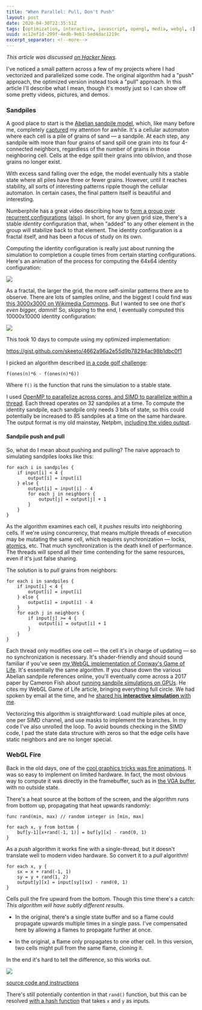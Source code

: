 ```yaml
---
title: "When Parallel: Pull, Don't Push"
layout: post
date: 2020-04-30T22:35:51Z
tags: [optimization, interactive, javascript, opengl, media, webgl, c]
uuid: ac12ef1d-299f-4edb-9eb1-5ed4dac1219c
excerpt_separator: <!--more-->
---
```


*This article was discussed [on Hacker News][hn].*

I've noticed a small pattern across a few of my projects where I had
vectorized and parallelized some code. The original algorithm had a
"push" approach, the optimized version instead took a "pull" approach.
In this article I'll describe what I mean, though it's mostly just so I
can show off some pretty videos, pictures, and demos.

<!--more-->

### Sandpiles

A good place to start is the [Abelian sandpile model][wp], which, like
many before me, completely [captured][snipe] my attention for awhile.
It's a cellular automaton where each cell is a pile of grains of sand —
a sandpile. At each step, any sandpile with more than four grains of
sand spill one grain into its four 4-connected neighbors, regardless of
the number of grains in those neighboring cell. Cells at the edge spill
their grains into oblivion, and those grains no longer exist.

With excess sand falling over the edge, the model eventually hits a
stable state where all piles have three or fewer grains. However, until
it reaches stability, all sorts of interesting patterns ripple though
the cellular automaton. In certain cases, the final pattern itself is
beautiful and interesting.

Numberphile has a great video describing how to [form a group over
recurrent configurations][np] ([also][v2]). In short, for any given grid
size, there's a stable *identity* configuration that, when "added" to
any other element in the group will stabilize back to that element. The
identity configuration is a fractal itself, and has been a focus of
study on its own.

Computing the identity configuration is really just about running the
simulation to completion a couple times from certain starting
configurations. Here's an animation of the process for computing the
64x64 identity configuration:

[![](/img/identity-64-thumb.png)][v64]

As a fractal, the larger the grid, the more self-similar patterns there
are to observe. There are lots of samples online, and the biggest I
could find was [this 3000x3000 on Wikimedia Commons][3k]. But I wanted
to see one *that's even bigger, damnit*! So, skipping to the end, I
eventually computed this 10000x10000 identity configuration:

[![](/img/identity-10000-thumb.png)](/img/identity-10000.png)

This took 10 days to compute using my optimized implementation:

<https://gist.github.com/skeeto/4662a96a2e55d9b78294ac98b1dbc0f1>

I picked an algorithm described [in a code golf challenge][algo]:

    f(ones(n)*6 - f(ones(n)*6))

Where `f()` is the function that runs the simulation to a stable state.

I used [OpenMP to parallelize across cores, and SIMD to parallelize
within a thread][simd]. Each thread operates on 32 sandpiles at a time.
To compute the identity sandpile, each sandpile only needs 3 bits of
state, so this could potentially be increased to 85 sandpiles at a time
on the same hardware. The output format is my old mainstay, Netpbm,
[including the video output][ppm].

#### Sandpile push and pull

So, what do I mean about pushing and pulling? The naive approach to
simulating sandpiles looks like this:

```
for each i in sandpiles {
    if input[i] < 4 {
        output[i] = input[i]
    } else {
        output[i] = input[i] - 4
        for each j in neighbors {
            output[j] = output[j] + 1
        }
    }
}
```

As the algorithm examines each cell, it *pushes* results into
neighboring cells. If we're using concurrency, that means multiple
threads of execution may be mutating the same cell, which requires
synchronization — locks, [atomics][lstack], etc. That much
synchronization is the death knell of performance. The threads will
spend all their time contending for the same resources, even if it's
just false sharing.

The solution is to *pull* grains from neighbors:

```
for each i in sandpiles {
    if input[i] < 4 {
        output[i] = input[i]
    } else {
        output[i] = input[i] - 4
    }
    for each j in neighbors {
        if input[j] >= 4 {
            output[i] = output[i] + 1
        }
    }
}
```

Each thread only modifies one cell — the cell it's in charge of updating
— so no synchronization is necessary. It's shader-friendly and should
sound familiar if you've seen [my WebGL implementation of Conway's Game
of Life][gol]. It's essentially the same algorithm. If you chase down
the various Abelian sandpile references online, you'll eventually come
across a 2017 paper by Cameron Fish about [running sandpile simulations
on GPUs][fish]. He cites my WebGL Game of Life article, bringing
everything full circle. We had spoken by email at the time, and he
[shared his **interactive simulation** with me][sim].

Vectorizing this algorithm is straightforward: Load multiple piles at
once, one per SIMD channel, and use masks to implement the branches. In
my code I've also unrolled the loop. To avoid bounds checking in the
SIMD code, I pad the state data structure with zeros so that the edge
cells have static neighbors and are no longer special.

### WebGL Fire

Back in the old days, one of the [cool graphics tricks was fire
animations][fs]. It was so easy to implement on limited hardware. In
fact, the most obvious way to compute it was directly in the
framebuffer, such as in [the VGA buffer][dos], with no outside state.

There's a heat source at the bottom of the screen, and the algorithm
runs from bottom up, propagating that heat upwards randomly:

```
func rand(min, max) // random integer in [min, max]

for each x, y from bottom {
    buf[y-1][x+rand(-1, 1)] = buf[y][x] - rand(0, 1)
}
```

As a *push* algorithm it works fine with a single-thread, but
it doesn't translate well to modern video hardware. So convert it to a
*pull* algorithm!

```
for each x, y {
    sx = x + rand(-1, 1)
    sy = y + rand(1, 2)
    output[y][x] = input[sy][sx] - rand(0, 1)
}
```

Cells pull the fire upward from the bottom. Though this time there's a
catch: *This algorithm will have subtly different results.*

* In the original, there's a single state buffer and so a flame could
  propagate upwards multiple times in a single pass. I've compensated
  here by allowing a flames to propagate further at once.

* In the original, a flame only propagates to one other cell. In this
  version, two cells might pull from the same flame, cloning it.

In the end it's hard to tell the difference, so this works out.

[![](/img/fire-thumb.png)][fire]

[source code and instructions][src]

There's still potentially contention in that `rand()` function, but this
can be resolved [with a hash function][glhash] that takes `x` and `y` as
inputs.


[3k]: https://commons.wikimedia.org/wiki/File:Sandpile_group_identity_on_3000x3000_grid.png
[algo]: https://codegolf.stackexchange.com/a/106990
[dos]: /blog/2014/12/09/
[fire]: https://nullprogram.com/webgl-fire/
[fish]: http://people.reed.edu/~davidp/homepage/students/fish.pdf
[fs]: http://fabiensanglard.net/doom_fire_psx/
[glhash]: https://www.shadertoy.com/view/WttXWX
[gol]: /blog/2014/06/10/
[hn]: https://news.ycombinator.com/item?id=23089729
[lstack]: /blog/2014/09/02/
[np]: https://www.youtube.com/watch?v=1MtEUErz7Gg
[ppm]: /blog/2017/11/03/
[sim]: https://people.reed.edu/~davidp/web_sandpiles/
[simd]: /blog/2015/07/10/
[snipe]: https://xkcd.com/356/
[src]: https://github.com/skeeto/webgl-fire/
[v2]: https://www.youtube.com/watch?v=hBdJB-BzudU
[v64]: https://nullprogram.com/video/?v=sandpiles-64
[wp]: https://en.wikipedia.org/wiki/Abelian_sandpile_model
